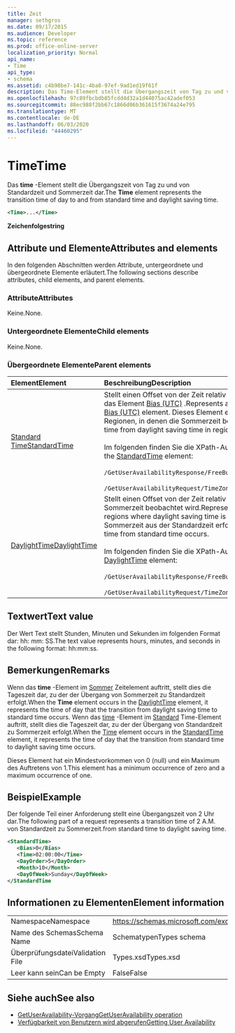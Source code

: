 ```yaml
---
title: Zeit
manager: sethgros
ms.date: 09/17/2015
ms.audience: Developer
ms.topic: reference
ms.prod: office-online-server
localization_priority: Normal
api_name:
- Time
api_type:
- schema
ms.assetid: c4b98be7-141c-4ba8-97ef-9ad1ed19f61f
description: Das Time-Element stellt die Übergangszeit von Tag zu und von Standardzeit und Sommerzeit dar.
ms.openlocfilehash: 97c89fbcbdb85fcdd4d32a1d44075ac42adef053
ms.sourcegitcommit: 88ec988f2bb67c1866d06b361615f3674a24e795
ms.translationtype: MT
ms.contentlocale: de-DE
ms.lasthandoff: 06/03/2020
ms.locfileid: "44460295"
---
```

# <a name="time"></a><span data-ttu-id="5579d-103">Time</span><span class="sxs-lookup"><span data-stu-id="5579d-103">Time</span></span>

<span data-ttu-id="5579d-104">Das **time** -Element stellt die Übergangszeit von Tag zu und von Standardzeit und Sommerzeit dar.</span><span class="sxs-lookup"><span data-stu-id="5579d-104">The **Time** element represents the transition time of day to and from standard time and daylight saving time.</span></span> 
  
```xml
<Time>...</Time>
```

 <span data-ttu-id="5579d-105">**Zeichenfolge**</span><span class="sxs-lookup"><span data-stu-id="5579d-105">**string**</span></span>
## <a name="attributes-and-elements"></a><span data-ttu-id="5579d-106">Attribute und Elemente</span><span class="sxs-lookup"><span data-stu-id="5579d-106">Attributes and elements</span></span>

<span data-ttu-id="5579d-107">In den folgenden Abschnitten werden Attribute, untergeordnete und übergeordnete Elemente erläutert.</span><span class="sxs-lookup"><span data-stu-id="5579d-107">The following sections describe attributes, child elements, and parent elements.</span></span>
  
### <a name="attributes"></a><span data-ttu-id="5579d-108">Attribute</span><span class="sxs-lookup"><span data-stu-id="5579d-108">Attributes</span></span>

<span data-ttu-id="5579d-109">Keine.</span><span class="sxs-lookup"><span data-stu-id="5579d-109">None.</span></span>
  
### <a name="child-elements"></a><span data-ttu-id="5579d-110">Untergeordnete Elemente</span><span class="sxs-lookup"><span data-stu-id="5579d-110">Child elements</span></span>

<span data-ttu-id="5579d-111">Keine.</span><span class="sxs-lookup"><span data-stu-id="5579d-111">None.</span></span>
  
### <a name="parent-elements"></a><span data-ttu-id="5579d-112">Übergeordnete Elemente</span><span class="sxs-lookup"><span data-stu-id="5579d-112">Parent elements</span></span>

|<span data-ttu-id="5579d-113">**Element**</span><span class="sxs-lookup"><span data-stu-id="5579d-113">**Element**</span></span>|<span data-ttu-id="5579d-114">**Beschreibung**</span><span class="sxs-lookup"><span data-stu-id="5579d-114">**Description**</span></span>|
|:-----|:-----|
|[<span data-ttu-id="5579d-115">Standard Time</span><span class="sxs-lookup"><span data-stu-id="5579d-115">StandardTime</span></span>](standardtime.md) <br/> | <span data-ttu-id="5579d-116">Stellt einen Offset von der Zeit relativ zur koordinierten Weltzeit (Coordinated Universal Time, UTC) dar, dargestellt durch das Element [Bias (UTC)](bias-utc.md) .</span><span class="sxs-lookup"><span data-stu-id="5579d-116">Represents an offset from the time relative to Coordinated Universal Time (UTC) represented by the [Bias (UTC)](bias-utc.md) element.</span></span> <span data-ttu-id="5579d-117">Dieses Element enthält auch Informationen zum Übergang zur Standardzeit von Sommerzeit in Regionen, in denen die Sommerzeit beobachtet wird.</span><span class="sxs-lookup"><span data-stu-id="5579d-117">This element also contains information about the transition to standard time from daylight saving time in regions where daylight saving time is observed.</span></span>  <br/><br/>  <span data-ttu-id="5579d-118">Im folgenden finden Sie die XPath-Ausdrücke für das [Standard](standardtime.md) Time-Element:</span><span class="sxs-lookup"><span data-stu-id="5579d-118">The following are the XPath expressions to the [StandardTime](standardtime.md) element:</span></span> <br/> <br/>  `/GetUserAvailabilityResponse/FreeBusyResponseArray/FreeBusyResponse/FreeBusyView/WorkingHours/TimeZone/StandardTime`<br/> <br/>  `/GetUserAvailabilityRequest/TimeZone/StandardTime` <br/> |
|[<span data-ttu-id="5579d-119">DaylightTime</span><span class="sxs-lookup"><span data-stu-id="5579d-119">DaylightTime</span></span>](daylighttime.md) <br/> | <span data-ttu-id="5579d-120">Stellt einen Offset von der Zeit relativ zu UTC dar, dargestellt durch das [Bias-Element (UTC)](bias-utc.md) in Regionen, in denen die Sommerzeit beobachtet wird.</span><span class="sxs-lookup"><span data-stu-id="5579d-120">Represents an offset from the time relative to UTC represented by the [Bias (UTC)](bias-utc.md) element in regions where daylight saving time is observed.</span></span> <span data-ttu-id="5579d-121">Dieses Element enthält auch Informationen darüber, wann der Übergang zur Sommerzeit aus der Standardzeit erfolgt.</span><span class="sxs-lookup"><span data-stu-id="5579d-121">This element also contains information about when the transition to daylight saving time from standard time occurs.</span></span>  <br/><br/>  <span data-ttu-id="5579d-122">Im folgenden finden Sie die XPath-Ausdrücke für das [Daylight](daylighttime.md) -Element:</span><span class="sxs-lookup"><span data-stu-id="5579d-122">The following are the XPath expressions to the [DaylightTime](daylighttime.md) element:</span></span>  <br/><br/>  `/GetUserAvailabilityResponse/FreeBusyResponseArray/FreeBusyResponse/FreeBusyView/WorkingHours/TimeZone/DaylightTime` <br/><br/>  `/GetUserAvailabilityRequest/TimeZone/DaylightTime` <br/> |
   
## <a name="text-value"></a><span data-ttu-id="5579d-123">Textwert</span><span class="sxs-lookup"><span data-stu-id="5579d-123">Text value</span></span>

<span data-ttu-id="5579d-124">Der Wert Text stellt Stunden, Minuten und Sekunden im folgenden Format dar: hh: mm: SS.</span><span class="sxs-lookup"><span data-stu-id="5579d-124">The text value represents hours, minutes, and seconds in the following format: hh:mm:ss.</span></span>
  
## <a name="remarks"></a><span data-ttu-id="5579d-125">Bemerkungen</span><span class="sxs-lookup"><span data-stu-id="5579d-125">Remarks</span></span>

<span data-ttu-id="5579d-126">Wenn das **time** -Element im [Sommer](daylighttime.md) Zeitelement auftritt, stellt dies die Tageszeit dar, zu der der Übergang von Sommerzeit zu Standardzeit erfolgt.</span><span class="sxs-lookup"><span data-stu-id="5579d-126">When the **Time** element occurs in the [DaylightTime](daylighttime.md) element, it represents the time of day that the transition from daylight saving time to standard time occurs.</span></span> <span data-ttu-id="5579d-127">Wenn das [time](time.md) -Element im [Standard](standardtime.md) Time-Element auftritt, stellt dies die Tageszeit dar, zu der der Übergang von Standardzeit zu Sommerzeit erfolgt.</span><span class="sxs-lookup"><span data-stu-id="5579d-127">When the [Time](time.md) element occurs in the [StandardTime](standardtime.md) element, it represents the time of day that the transition from standard time to daylight saving time occurs.</span></span> 
  
<span data-ttu-id="5579d-128">Dieses Element hat ein Mindestvorkommen von 0 (null) und ein Maximum des Auftretens von 1.</span><span class="sxs-lookup"><span data-stu-id="5579d-128">This element has a minimum occurrence of zero and a maximum occurrence of one.</span></span>
  
## <a name="example"></a><span data-ttu-id="5579d-129">Beispiel</span><span class="sxs-lookup"><span data-stu-id="5579d-129">Example</span></span>

<span data-ttu-id="5579d-130">Der folgende Teil einer Anforderung stellt eine Übergangszeit von 2 Uhr dar.</span><span class="sxs-lookup"><span data-stu-id="5579d-130">The following part of a request represents a transition time of 2 A.M.</span></span> <span data-ttu-id="5579d-131">von Standardzeit zu Sommerzeit.</span><span class="sxs-lookup"><span data-stu-id="5579d-131">from standard time to daylight saving time.</span></span>
  
```xml
<StandardTime>
   <Bias>0</Bias>
   <Time>02:00:00</Time>
   <DayOrder>5</DayOrder>
   <Month>10</Month>
   <DayOfWeek>Sunday</DayOfWeek>
</StandardTime
```

## <a name="element-information"></a><span data-ttu-id="5579d-132">Informationen zu Elementen</span><span class="sxs-lookup"><span data-stu-id="5579d-132">Element information</span></span>

|||
|:-----|:-----|
|<span data-ttu-id="5579d-133">Namespace</span><span class="sxs-lookup"><span data-stu-id="5579d-133">Namespace</span></span>  <br/> |https://schemas.microsoft.com/exchange/services/2006/types  <br/> |
|<span data-ttu-id="5579d-134">Name des Schemas</span><span class="sxs-lookup"><span data-stu-id="5579d-134">Schema Name</span></span>  <br/> |<span data-ttu-id="5579d-135">Schematypen</span><span class="sxs-lookup"><span data-stu-id="5579d-135">Types schema</span></span>  <br/> |
|<span data-ttu-id="5579d-136">Überprüfungsdatei</span><span class="sxs-lookup"><span data-stu-id="5579d-136">Validation File</span></span>  <br/> |<span data-ttu-id="5579d-137">Types.xsd</span><span class="sxs-lookup"><span data-stu-id="5579d-137">Types.xsd</span></span>  <br/> |
|<span data-ttu-id="5579d-138">Leer kann sein</span><span class="sxs-lookup"><span data-stu-id="5579d-138">Can be Empty</span></span>  <br/> |<span data-ttu-id="5579d-139">False</span><span class="sxs-lookup"><span data-stu-id="5579d-139">False</span></span>  <br/> |
   
## <a name="see-also"></a><span data-ttu-id="5579d-140">Siehe auch</span><span class="sxs-lookup"><span data-stu-id="5579d-140">See also</span></span>

- [<span data-ttu-id="5579d-141">GetUserAvailability-Vorgang</span><span class="sxs-lookup"><span data-stu-id="5579d-141">GetUserAvailability operation</span></span>](getuseravailability-operation.md)
- [<span data-ttu-id="5579d-142">Verfügbarkeit von Benutzern wird abgerufen</span><span class="sxs-lookup"><span data-stu-id="5579d-142">Getting User Availability</span></span>](https://msdn.microsoft.com/library/d4133fcb-9b0f-4e6b-aadf-a389da83516a%28Office.15%29.aspx)

